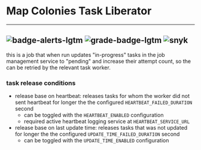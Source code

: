 # Map Colonies Task Liberator

----------------------------------
![badge-alerts-lgtm](https://img.shields.io/lgtm/alerts/github/MapColonies/Task-Liberator?style=for-the-badge)
![grade-badge-lgtm](https://img.shields.io/lgtm/grade/javascript/github/MapColonies/Task-Liberator?style=for-the-badge)
![snyk](https://img.shields.io/snyk/vulnerabilities/github/MapColonies/Task-Liberator?style=for-the-badge)
----------------------------------

this is a job that when run updates "in-progress" tasks in the job management service to "pending" and increase their attempt count, so the can be retried by the relevant task worker.


### task release conditions
- release base on heartbeat: releases tasks for whom the worker did not sent heartbeat for longer the the configured ```HEARTBEAT_FAILED_DURATION``` second
  - can be toggled with the ```HEARTBEAT_ENABLED``` configuration
  - required active heartbeat logging service at ```HEARTBEAT_SERVICE_URL```
- release base on last update time: releases tasks that was not updated for longer the the configured ```UPDATE_TIME_FAILED_DURATION``` second
  - can be toggled with the ```UPDATE_TIME_ENABLED``` configuration

